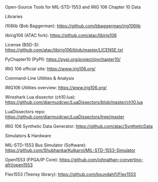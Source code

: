 Open-Source Tools for MIL-STD-1553 and IRIG 106 Chapter 10 Data

Libraries

i106lib (Bob Baggerman): https://github.com/bbaggerman/irig106lib

libirig106 (ATAC fork): https://github.com/atac/libirig106

License (BSD-3): https://github.com/atac/libirig106/blob/master/LICENSE.txt

PyChapter10 (PyPI): https://pypi.org/project/pychapter10/

IRIG 106 official site: https://www.irig106.org/

Command-Line Utilities & Analysis

IRIG106 Utilities overview: https://www.irig106.org/

Wireshark Lua dissector (ch10.lua): https://github.com/diarmuidcwc/LuaDissectors/blob/master/ch10.lua

LuaDissectors repo: https://github.com/diarmuidcwc/LuaDissectors/tree/master

IRIG 106 Synthetic Data Generator: https://github.com/atac/SyntheticData

Simulators & Hardware

MIL-STD-1553 Bus Simulator (Software): https://github.com/ShubhankarKulkarni/MIL-STD-1553-Simulator

Open1553 (FPGA/IP Core): https://github.com/johnathan-convertino-afrl/open1553

Flex1553 (Teensy library): https://github.com/bsundahl1/Flex1553